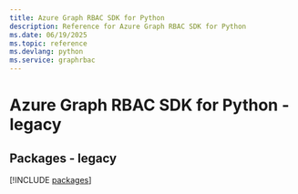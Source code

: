 ```yaml
---
title: Azure Graph RBAC SDK for Python
description: Reference for Azure Graph RBAC SDK for Python
ms.date: 06/19/2025
ms.topic: reference
ms.devlang: python
ms.service: graphrbac
---
```

# Azure Graph RBAC SDK for Python - legacy
## Packages - legacy
[!INCLUDE [packages](graph-rbac-index.md)]